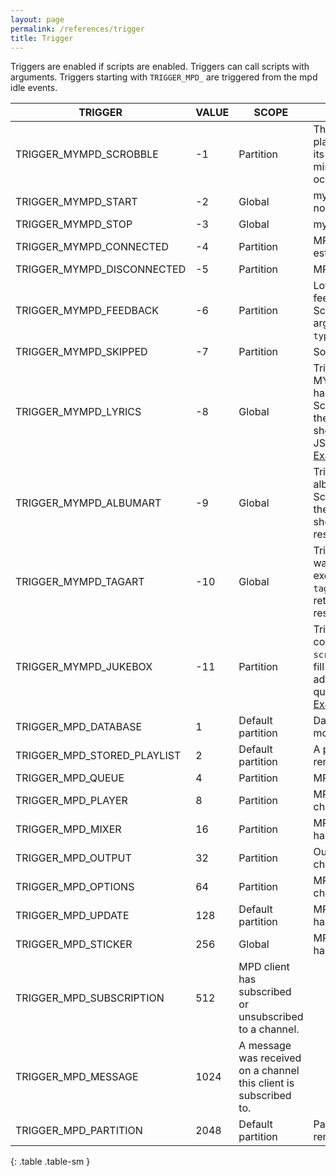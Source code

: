```yaml
---
layout: page
permalink: /references/trigger
title: Trigger
---
```


Triggers are enabled if scripts are enabled. Triggers can call scripts with arguments. Triggers starting with `TRIGGER_MPD_` are triggered from the mpd idle events.

| TRIGGER | VALUE | SCOPE | DESCRIPTION |
| ------- | ----- | ----- | ----------- |
| TRIGGER_MYMPD_SCROBBLE | -1 | Partition | The song has been played for at least half of its duration, or for 4 minutes (whichever occurs earlier). [Example](https://github.com/jcorporation/mympd-scripts/blob/main/ListenBrainz/ListenBrainz-Scrobbler.lua) |
| TRIGGER_MYMPD_START | -2 | Global | myMPD was started, but not connected to MPD. |
| TRIGGER_MYMPD_STOP | -3 | Global | myMPD is stopping. |
| TRIGGER_MYMPD_CONNECTED | -4 | Partition | MPD connection is established. |
| TRIGGER_MYMPD_DISCONNECTED | -5 | Partition | MPD is disconnected. |
| TRIGGER_MYMPD_FEEDBACK | -6 | Partition | Love, hate or rating feedback is set by user. Script is executed with arguments `uri`, `vote` and `type`. [Example](https://github.com/jcorporation/mympd-scripts/blob/main/ListenBrainz/ListenBrainz-Feedback.lua) |
| TRIGGER_MYMPD_SKIPPED | -7 | Partition | Song was skipped. |
| TRIGGER_MYMPD_LYRICS | -8 | Global | Triggers if MYMPD_API_LYRICS_GET has found no lyrics. Script is executed with the argument `uri` and should return an JSONRPC response. [Example](https://github.com/jcorporation/mympd-scripts/tree/main/Lyrics) |
| TRIGGER_MYMPD_ALBUMART | -9 | Global | Triggers if no local albumart was found. Script is executed with the argument `uri` and should return a raw http response. [Example](https://github.com/jcorporation/mympd-scripts/blob/main/Albumart)|
| TRIGGER_MYMPD_TAGART | -10 | Global | Triggers if no local tagart was found. Script is executed with arguments `tag` and `value` and should return a raw http response. [Example](https://github.com/jcorporation/mympd-scripts/tree/main/Tagart)|
| TRIGGER_MYMPD_JUKEBOX | -11 | Partition | Triggers if jukebox is configured with the mode `script`. This script must fill the jukebox queue and add songs from this queue to the MPD queue. [Example](https://github.com/jcorporation/mympd-scripts/tree/main/Jukebox) |
| TRIGGER_MPD_DATABASE | 1 | Default partition | Database has been modified. |
| TRIGGER_MPD_STORED_PLAYLIST | 2 | Default partition | A playlist was added, removed or changed. |
| TRIGGER_MPD_QUEUE | 4 | Partition | MPD queue has changed. |
| TRIGGER_MPD_PLAYER | 8 | Partition | MPD player state has changed. |
| TRIGGER_MPD_MIXER | 16 | Partition | MPD mixer state (volume) has changed. |
| TRIGGER_MPD_OUTPUT | 32 | Partition | Output configuration has changed. |
| TRIGGER_MPD_OPTIONS | 64 | Partition | MPD player options has changed. |
| TRIGGER_MPD_UPDATE | 128 | Default partition | MPD Database update has started or finished. |
| TRIGGER_MPD_STICKER | 256 | Global | MPD Sticker database has changed. |
| TRIGGER_MPD_SUBSCRIPTION | 512 | MPD client has subscribed or unsubscribed to a channel. |
| TRIGGER_MPD_MESSAGE | 1024 | A message was received on a channel this client is subscribed to. |
| TRIGGER_MPD_PARTITION | 2048 | Default partition | Partition was added or removed. |
{: .table .table-sm }
